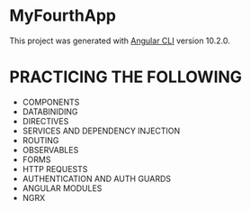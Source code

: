 # MyFourthApp

This project was generated with [Angular CLI](https://github.com/angular/angular-cli) version 10.2.0.

# PRACTICING THE FOLLOWING
- COMPONENTS
- DATABINIDING
- DIRECTIVES
- SERVICES AND DEPENDENCY INJECTION
- ROUTING
- OBSERVABLES
- FORMS
- HTTP REQUESTS
- AUTHENTICATION AND AUTH GUARDS
- ANGULAR MODULES
- NGRX 
